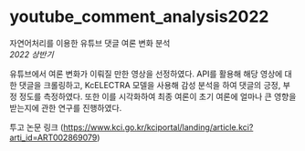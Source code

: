 # youtube_comment_analysis2022
자연어처리를 이용한 유튜브 댓글 여론 변화 분석  
*2022 상반기*

유튜브에서 여론 변화가 이뤄질 만한 영상을 선정하였다.
API를 활용해 해당 영상에 대한 댓글을 크롤링하고, KcELECTRA 모델을 사용해 감성 분석을 하여 댓글의 긍정, 부정 정도를 측정하였다. 
또한 이를 시각화하여 최종 여론이 초기 여론에 얼마나 큰 영향을 받는지에 관한 연구를 진행하였다. 

투고 논문 링크 (https://www.kci.go.kr/kciportal/landing/article.kci?arti_id=ART002869079)

